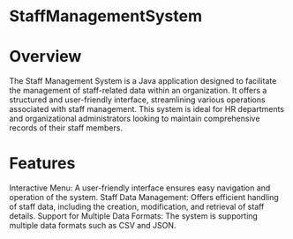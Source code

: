 # StaffManagementSystem

# Overview

The Staff Management System is a Java application designed to facilitate the management of staff-related data within an organization. It offers a structured and user-friendly interface, streamlining various operations associated with staff management. This system is ideal for HR departments and organizational administrators looking to maintain comprehensive records of their staff members.

# Features
Interactive Menu: A user-friendly interface ensures easy navigation and operation of the system.
Staff Data Management: Offers efficient handling of staff data, including the creation, modification, and retrieval of staff details.
Support for Multiple Data Formats: The system is supporting multiple data formats such as CSV and JSON. 
